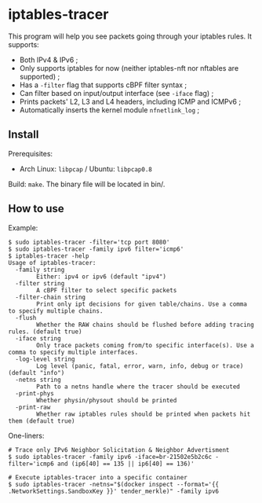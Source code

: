 # iptables-tracer

This program will help you see packets going through your iptables rules. It supports:

* Both IPv4 & IPv6 ;
* Only supports iptables for now (neither iptables-nft nor nftables are supported) ;
* Has a `-filter` flag that supports cBPF filter syntax ;
* Can filter based on input/output interface (see `-iface` flag) ;
* Prints packets' L2, L3 and L4 headers, including ICMP and ICMPv6 ;
* Automatically inserts the kernel module `nfnetlink_log` ;

## Install

Prerequisites:

* Arch Linux: `libpcap` / Ubuntu: `libpcap0.8`

Build: `make`. The binary file will be located in bin/.

## How to use

Example:

```console
$ sudo iptables-tracer -filter='tcp port 8080'
$ sudo iptables-tracer -family ipv6 filter='icmp6'
$ iptables-tracer -help
Usage of iptables-tracer:
  -family string
    	Either: ipv4 or ipv6 (default "ipv4")
  -filter string
    	A cBPF filter to select specific packets
  -filter-chain string
    	Print only ipt decisions for given table/chains. Use a comma to specify multiple chains.
  -flush
    	Whether the RAW chains should be flushed before adding tracing rules. (default true)
  -iface string
    	Only trace packets coming from/to specific interface(s). Use a comma to specify multiple interfaces.
  -log-level string
    	Log level (panic, fatal, error, warn, info, debug or trace) (default "info")
  -netns string
    	Path to a netns handle where the tracer should be executed
  -print-phys
    	Whether physin/physout should be printed
  -print-raw
    	Whether raw iptables rules should be printed when packets hit them (default true)
```

One-liners:

```console
# Trace only IPv6 Neighbor Solicitation & Neighbor Advertisment 
$ sudo iptables-tracer -family ipv6 -iface=br-21502e5b2c6c -filter='icmp6 and (ip6[40] == 135 || ip6[40] == 136)'

# Execute iptables-tracer into a specific container
$ sudo iptables-tracer -netns="$(docker inspect --format='{{ .NetworkSettings.SandboxKey }}' tender_merkle)" -family ipv6
```
